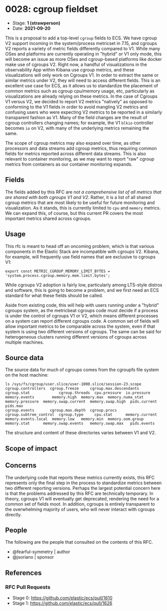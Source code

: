 # 0028: cgroup fieldset
<!-- Leave this ID at 0000. The ECS team will assign a unique, contiguous RFC number upon merging the initial stage of this RFC. -->

- Stage: **1 (strawperson)** <!-- Update to reflect target stage. See https://elastic.github.io/ecs/stages.html -->
- Date: **2021-09-20** <!-- The ECS team sets this date at merge time. This is the date of the latest stage advancement. -->

<!--
As you work on your RFC, use the "Stage N" comments to guide you in what you should focus on, for the stage you're targeting.
Feel free to remove these comments as you go along.
-->

This is a proposal to add a top-level `cgroup` fields to ECS. We have cgroup V2 support incoming in the system/process metricset in 7.15, and cgroups V2 reports a variety of metric fields differently compared to V1. While many OSes and platforms are currently operating in "hybrid" or V1 only mode, this will become an issue as more OSes and cgroup-based platforms like docker make use of cgroups V2.
Right now, a handful of visualizations in the observability App within Kibana use cgroup metrics, and these visualizations will only work on Cgroups V1. In order to extract the same or similar metrics under V2, they will need to access different fields. This is an excellent use case for ECS, as it allows us to standardize the placement of common metrics such as cgroup cpu/memory usage, etc, particularly as visualizations are already relying on these metrics.
In the case of Cgroups V1 versus V2, we decided to report V2 metrics "natively" as opposed to conforming to the V1 fields in order to avoid mangling V2 metrics and confusing users who were expecting V2 metrics to be reported in a similarly transparent fashion as V1. Many of the field changes are the result of cgroup controllers changing names; for example, the V1 `blkio` controller becomes `io` on V2, with many of the underlying metrics remaining the same.

The scope of cgroup metrics may also expand over time, as other processors and data streams add cgroup metrics, thus requiring common fields for metrics reported across different data streams. This is also relevant to container monitoring, as we may want to report "raw" cgroup metrics from containers as our container monitoring expands.


<!--
Stage X: Provide a brief explanation of why the proposal is being marked as abandoned. This is useful context for anyone revisiting this proposal or considering similar changes later on.
-->

## Fields

The fields added by this RFC are _not a comprehensive list of all metrics that are shared with both cgroups V1 and V2_. Rather, it is a list of all shared cgroup metrics that are most likely to be useful for future monitoring and visualization. As it stands, this is currently limited to `cpu` and `memory` metrics. We can expand this, of course, but this current PR covers the most important metrics shared across cgroups.

<!--
Stage 2: Add or update all remaining field definitions. The list should now be exhaustive. The goal here is to validate the technical details of all remaining fields and to provide a basis for releasing these field definitions as beta in the schema. Use GitHub code blocks with yml syntax formatting, and add them to the corresponding RFC folder.
-->

## Usage

This rfc is meant to head off an oncoming problem, which is that various components in the Elastic Stack are incompatible with cgroups V2. Kibana, for example, will frequently use field names that are exclusive to cgroups V1:

```
export const METRIC_CGROUP_MEMORY_LIMIT_BYTES = 'system.process.cgroup.memory.mem.limit.bytes';
```

While cgroups V2 adoption is fairly low, particularly among LTS-style distros and software, this is going to become a problem, and we first need an ECS standard for what these fields should be called.

Aside from existing code, this will help with users running under a "hybrid" cgroups system, as the metricbeat cgroups code must decide if a process is under the control of cgroups V1 or V2, which means different processes on a system can report different cgroups code. A common set of fields will allow important metrics to be comparable across the system, even if that system is using two different versions of cgroups.
The same can be said for heterogeneous clusters running different versions of cgroups across multiple machines.

## Source data

The source data for much of cgroups comes from the cgroupfs file system on the host machine:

```
ls /sys/fs/cgroup/user.slice/user-1000.slice/session-23.scope
cgroup.controllers  cgroup.freeze     cgroup.max.descendants  cgroup.stat             cgroup.threads  cpu.pressure  io.pressure     memory.events        memory.high  memory.max  memory.numa_stat  memory.pressure  memory.swap.current  memory.swap.high  pids.current  pids.max
cgroup.events       cgroup.max.depth  cgroup.procs            cgroup.subtree_control  cgroup.type     cpu.stat      memory.current  memory.events.local  memory.low   memory.min  memory.oom.group  memory.stat      memory.swap.events   memory.swap.max   pids.events
```

The structure and content of these directories varies between V1 and V2.

<!--
Stage 2: Included a real world example source document. Ideally this example comes from the source(s) identified in stage 1. If not, it should replace them. The goal here is to validate the utility of these field changes in the context of a real world example. Format with the source name as a ### header and the example document in a GitHub code block with json formatting, or if on the larger side, add them to the corresponding RFC folder.
-->

<!--
Stage 3: Add more real world example source documents so we have at least 2 total, but ideally 3. Format as described in stage 2.
-->

## Scope of impact

<!--
Stage 2: Identifies scope of impact of changes. Are breaking changes required? Should deprecation strategies be adopted? Will significant refactoring be involved? Break the impact down into:
 * Ingestion mechanisms (e.g. beats/logstash)
 * Usage mechanisms (e.g. Kibana applications, detections)
 * ECS project (e.g. docs, tooling)
The goal here is to research and understand the impact of these changes on users in the community and development teams across Elastic. 2-5 sentences each.
-->

## Concerns

The underlying code that reports these metrics currently exists, this RFC represents only the final step in the process to standardize metrics between two different reporting versions. Perhaps the largest potential concern here is that the problems addressed by this RFC are technically temporary. In theory, cgroups V1 will eventually get deprecated, rendering the need for a common set of fields moot. In addition, cgroups is entirely transparent
to the overwhelming majority of users, who will never interact with cgroups directly.

<!--
Stage 2: Document new concerns or resolutions to previously listed concerns. It's not critical that all concerns have resolutions at this point, but it would be helpful if resolutions were taking shape for the most significant concerns.
-->

<!--
Stage 3: Document resolutions for all existing concerns. Any new concerns should be documented along with their resolution. The goal here is to eliminate risk of churn and instability by ensuring all concerns have been addressed.
-->

## People

The following are the people that consulted on the contents of this RFC.

* @fearful-symmetry | author
* @jsoriano | sponsor


<!--
Who will be or has been consulted on the contents of this RFC? Identify authorship and sponsorship, and optionally identify the nature of involvement of others. Link to GitHub aliases where possible. This list will likely change or grow stage after stage.

e.g.:

* @Yasmina | author
* @Monique | sponsor
* @EunJung | subject matter expert
* @JaneDoe | grammar, spelling, prose
* @Mariana
-->


## References

<!-- Insert any links appropriate to this RFC in this section. -->

### RFC Pull Requests

<!-- An RFC should link to the PRs for each of it stage advancements. -->

* Stage 0: https://github.com/elastic/ecs/pull/1610
* Stage 1: https://github.com/elastic/ecs/pull/1626

